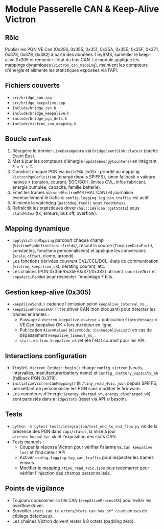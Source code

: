 # Module Passerelle CAN & Keep-Alive Victron

## Rôle
Publier les PGN VE.Can (0x356, 0x355, 0x351, 0x35A, 0x35E, 0x35F, 0x371, 0x378, 0x379, 0x382) à partir des données TinyBMS, surveiller le keep-alive 0x305 et remonter l'état du bus CAN. Le module applique les mappings dynamiques (`victron_can_mapping`), maintient les compteurs d'énergie et alimente les statistiques exposées via l'API.

## Fichiers couverts
- `src/bridge_can.cpp`
- `src/bridge_keepalive.cpp`
- `include/bridge_can.h`
- `include/bridge_keepalive.h`
- `include/bridge_pgn_defs.h`
- `include/victron_can_mapping.h`

## Boucle `canTask`
1. Récupère le dernier `LiveDataUpdate` via `BridgeEventSink::latest` (cache Event Bus).
2. Met à jour les compteurs d'énergie (`updateEnergyCounters`) en intégrant `P = V × I`.
3. Construit chaque PGN via `buildPGN_0x35X` : priorité au mapping `VictronPgnDefinition` (chargé depuis SPIFFS), sinon fallback « valeurs natives » (tension, courant, SOC/SOH, limites CVL, infos fabricant, énergie cumulée, capacité, famille batterie).
4. Émet les trames via `sendVictronPGN` (HAL CAN) et journalise éventuellement le trafic si `config.logging.log_can_traffic` est actif.
5. Alimente le watchdog (`Watchdog.feed()` sous `feedMutex`).
6. Rafraîchit les statistiques driver (`hal::IHalCan::getStats`) sous `statsMutex` (tx, erreurs, bus off, overflow).

## Mapping dynamique
- `applyVictronMapping` parcourt chaque champ (`VictronPgnDefinition::fields`), résout la source (`TinyLiveDataField`, constantes, fonctions personnalisées) et applique les conversions (`scale`, `offset`, clamp, arrondi).
- Les fonctions dérivées couvrent CVL/CCL/DCL, états de communication (`victron_keepalive_ok`), dérating courant, etc.
- Les chaînes (PGN 0x35E/0x35F/0x371/0x382) utilisent `sanitize7bit` et `copyAsciiPadded` pour respecter l'encodage 7 bits.

## Gestion keep-alive (0x305)
- `keepAliveSend()` cadence l'émission selon `keepalive_interval_ms_`.
- `keepAliveProcessRX()` lit le driver CAN (non bloquant) pour détecter les trames entrantes :
  - Passage à `victron_keepalive_ok=true` + publication `StatusMessage` « VE.Can keepalive OK » lors du retour en ligne.
  - Publication `AlarmRaised` (`AlarmCode::CanKeepAliveLost`) en cas de dépassement `keepalive_timeout_ms_`.
  - `stats.victron_keepalive_ok` reflète l'état courant pour les API.

## Interactions configuration
- `TinyBMS_Victron_Bridge::begin()` charge `config.victron` (seuils, intervalles, manufacturer/battery name) et `config_.battery_capacity_ah` (fallback PGN 0x379).
- `initializeVictronCanMapping()` lit `/tiny_read_4vic.json` depuis SPIFFS, permettant de personnaliser les PGN sans modifier le firmware.
- Les compteurs d'énergie (`energy_charged_wh`, `energy_discharged_wh`) sont persistés dans `BridgeStats` (reset via API si besoin).

## Tests
- `python -m pytest tests/integration/test_end_to_end_flow.py` valide la présence des PGN dans `/api/status`, la mise à jour `victron_keepalive_ok` et l'exposition des stats CAN.
- Tests manuels :
  - Couper la réponse Victron pour vérifier l'alarme `VE.Can keepalive lost` et l'indicateur API.
  - Activer `config.logging.log_can_traffic` pour inspecter les trames émises.
  - Modifier le mapping `/tiny_read_4vic.json` puis redémarrer pour vérifier l'injection des champs personnalisés.

## Points de vigilance
- Toujours consommer la file CAN (`keepAliveProcessRX`) pour éviter les overflow driver.
- Surveiller `stats.can_tx_errors`/`stats.can_bus_off_count` en cas de câblage défectueux.
- Les chaînes Victron doivent rester à 8 octets (padding zéro).
